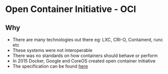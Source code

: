 # Open Container Initiative - OCI

## Why

* There are many technologies out there eg: LXC, CRI-O, Containerd, runc etc
* These systems were not interoperable
* There was no standards on how containers should behave or perform
* In 2015 Docker, Google and CoreOS created open container initiative
* The specification can be found [here](https://github.com/opencontainers/runtime-spec)
